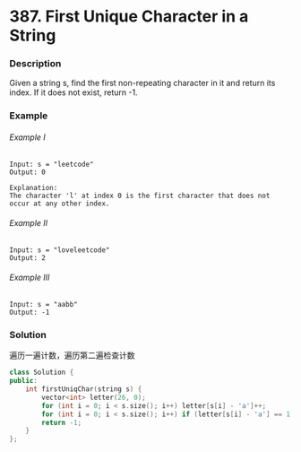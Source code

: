# 387. First Unique Character in a String

### Description

Given a string s, find the first non-repeating character in it and return its index. If it does not exist, return -1.

### Example 

###### Example I

```
Input: s = "leetcode"
Output: 0

Explanation:
The character 'l' at index 0 is the first character that does not occur at any other index.
```

###### Example II

```
Input: s = "loveleetcode"
Output: 2
```

###### Example III

```
Input: s = "aabb"
Output: -1
```

### Solution

遍历一遍计数，遍历第二遍检查计数

```c++
class Solution {
public:
    int firstUniqChar(string s) {
        vector<int> letter(26, 0);
        for (int i = 0; i < s.size(); i++) letter[s[i] - 'a']++;
        for (int i = 0; i < s.size(); i++) if (letter[s[i] - 'a'] == 1) return i;
        return -1;
    }
};
```